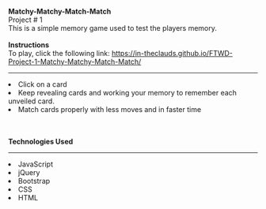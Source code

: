 <b>Matchy-Matchy-Match-Match</b>
<br>
Project # 1
<br>
This is a simple memory game used to test the players memory.
<br>
<br>
<b>Instructions</b>
<br>
To play, click the following link: https://in-theclauds.github.io/FTWD-Project-1-Matchy-Matchy-Match-Match/
__________________
<li>Click on a card</li>
<li>Keep revealing cards and working your memory to remember each unveiled card.</li>
<li>Match cards properly with less moves and in faster time</li>
<br>
<br>

<b>Technologies Used</b>
__________________

<li>JavaScript</li>
<li>jQuery</li>
<li>Bootstrap</li>
<li>CSS</li>
<li>HTML</li>
